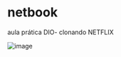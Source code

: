 # netbook
aula prática DIO- clonando NETFLIX


![image](https://user-images.githubusercontent.com/88039867/151292479-e7dadb58-3275-47d1-8fd9-b082966aa393.png)
